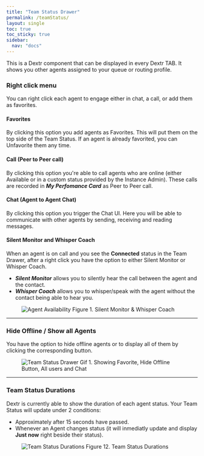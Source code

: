 ```yaml
---
title: "Team Status Drawer"
permalink: /teamStatus/
layout: single
toc: true
toc_sticky: true
sidebar: 
  nav: "docs"
---
```


This is a Dextr component that can be displayed in every Dextr TAB. It shows you other agents assigned to your queue or routing profile. 

### Right click menu

You can right click each agent to engage either in chat, a call, or add them as favorites.

#### Favorites

By clicking this option you add agents as Favorites. This will put them on the top side of the Team Status. If an agent is already favorited, you can Unfavorite them any time. 

#### Call (Peer to Peer call)

By clicking this option you're able to call agents who are online (either Available or in a custom status provided by the Instance Admin). These calls are recorded in ***My Perfomance Card*** as Peer to Peer call.

#### Chat (Agent to Agent Chat)

By clicking this option you trigger the Chat UI. Here you will be able to communicate with other agents by sending, receiving and reading messages.

#### Silent Monitor and Whisper Coach

When an agent is on call and you see the **Connected** status in the Team Drawer, after a right click you have the option to either Silent Monitor or Whisper Coach.

- ***Silent Monitor*** allows you to silently hear the call between the agent and the contact.
- ***Whisper Coach*** allows you to whisper/speak with the agent without the contact being able to hear you. 

<figure>
   <img src="{{ '/assets/images/silent-monitor.jpg' }}" alt="Agent Availability">
   <span>Figure 1. Silent Monitor & Whisper Coach</span>
</figure>

----
### Hide Offline / Show all Agents

You have the option to hide offline agents or to display all of them by clicking the corresponding button.

<figure>
   <img src="{{ '/assets/images/team-status.gif' }}" alt="Team Status Drawer">
   <span>Gif 1. Showing Favorite, Hide Offline Button, All users and Chat</span>
</figure>

----


### Team Status Durations

Dextr is currently able to show the duration of each agent status. Your Team Status will update under 2 conditions: 
- Approximately after 15 seconds have passed.
- Whenever an Agent changes status (it will inmediatly update and display **Just now** right beside their status).

<figure>
   <img src="{{ '/assets/images/agent-status-duration.jpg' }}" alt="Team Status Durations">
   <span>Figure 12. Team Status Durations</span>
</figure>